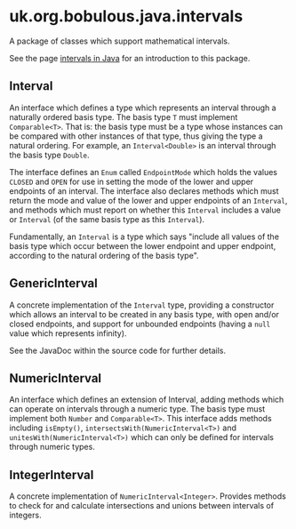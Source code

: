 uk.org.bobulous.java.intervals
==============================

A package of classes which support mathematical intervals.

<p>See the page <a href="http://www.bobulous.org.uk/coding/intervals.html">intervals in Java</a> for an introduction to this package.</p>

<h2>Interval</h2>

<p>An interface which defines a type which represents an interval through a naturally ordered basis type. The basis type <code>T</code> must implement <code>Comparable&lt;T&gt;</code>. That is: the basis type must be a type whose instances can be compared with other instances of that type, thus giving the type a natural ordering. For example, an <code>Interval&lt;Double&gt;</code> is an interval through the basis type <code>Double</code>.</p>

<p>The interface defines an <code>Enum</code> called <code>EndpointMode</code> which holds the values <code>CLOSED</code> and <code>OPEN</code> for use in setting the mode of the lower and upper endpoints of an interval. The interface also declares methods which must return the mode and value of the lower and upper endpoints of an <code>Interval</code>, and methods which must report on whether this <code>Interval</code> includes a value  or <code>Interval</code> (of the same basis type as this <code>Interval</code>).</p>

<p>Fundamentally, an <code>Interval</code> is a type which says "include all values of the basis type which occur between the lower endpoint and upper endpoint, according to the natural ordering of the basis type".</p>

<h2>GenericInterval</h2>

<p>A concrete implementation of the <code>Interval</code> type, providing a constructor which allows an interval to be created in any basis type, with open and/or closed endpoints, and support for unbounded endpoints (having a <code>null</code> value which represents infinity).</p>

<p>See the JavaDoc within the source code for further details.</p>

<h2>NumericInterval</h2>

<p>An interface which defines an extension of Interval, adding methods which can operate on intervals through a numeric type. The basis type must implement both <code>Number</code> and <code>Comparable&lt;T&gt;</code>. This interface adds methods including <code>isEmpty()</code>, <code>intersectsWith(NumericInterval&lt;T&gt;)</code> and <code>unitesWith(NumericInterval&lt;T&gt;)</code> which can only be defined for intervals through numeric types.</p>

<h2>IntegerInterval</h2>

<p>A concrete implementation of <code>NumericInterval&lt;Integer&gt;</code>. Provides methods to check for and calculate intersections and unions between intervals of integers.</p>
